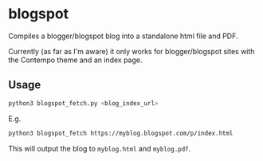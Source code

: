 # blogspot

Compiles a blogger/blogspot blog into a standalone html file and PDF.

Currently (as far as I'm aware) it only works for blogger/blogspot sites with the Contempo theme and an index page.

## Usage

```bash
python3 blogspot_fetch.py <blog_index_url>
```

E.g.

```bash
python3 blogspot_fetch https://myblog.blogspot.com/p/index.html
```

This will output the blog to `myblog.html` and `myblog.pdf`.
